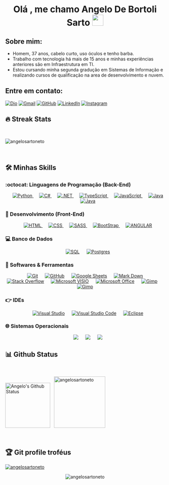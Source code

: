 <h1 align="center">Olá , me chamo Angelo De Bortoli Sarto <img src="https://media.giphy.com/media/hvRJCLFzcasrR4ia7z/giphy.gif" width="35"></h1>
<p align="center">

## Sobre mim:
- Homem, 37 anos, cabelo curto, uso óculos e tenho barba. 
- Trabalho com tecnologia há mais de 15 anos e minhas experiências anteriores são em Infraestrutura em TI. 
- Estou cursando minha segunda gradução em Sistemas de Informação e realizando cursos de qualificação na area de desenvolvimento e nuvem.

## Entre em contato:
<p align="left">
<a href="https://www.dio.me/users/fullstack_adbs"><img img src="https://img.shields.io/badge/DIO-%23181717.svg?style=plastic" alt="Dio"/></a>
	<a href="mailto:fullstack.adbs@gmail.com"><img img src="https://img.shields.io/badge/gmail-%23EA4335.svg?style=plastic&logo=gmail&logoColor=white" alt="Gmail"/></a>
	<a href="https://github.com/angelosartoneto"><img src="https://img.shields.io/badge/github-%23181717.svg?style=plastic&logo=github&logoColor=white" alt="GitHub"/></a>
	<a href="https://www.linkedin.com/in/angelobortolisarto/"><img src="https://img.shields.io/badge/linkedin-%230A66C2.svg?style=plastic&logo=linkedin&logoColor=white" alt="LinkedIn"/></a>
	<a href="https://www.instagram.com/angelosartoneto/"><img src="https://img.shields.io/badge/instagram-%23E4405F.svg?style=plastic&logo=instagram&logoColor=white" alt="Instagram"/></a>
</p>


## 🔥 Streak Stats
<br>
<p align="left"><img src="https://github-readme-streak-stats.herokuapp.com/?user=angelosartoneto&locale=pt-br&theme=algolia" alt="angelosartoneto" /></p>

<br>




## 🛠️ Minhas Skills

### :octocat: Linguagens de Programação (Back-End)

<p align="center"> 
&emsp; 
  <a href="" target="_blank"> 
    <img alt="Python" src="https://img.shields.io/badge/Python%23-%23239120.svg?style=plastic&logo=python&logoColor=yellow">
  </a> 
  &emsp; 
  <a href="" target="_blank"> 
    <img alt="C#" src="https://img.shields.io/badge/c%23-%23239120.svg?style=plastic&logo=c-sharp&logoColor=white">
  </a> 
  &emsp;
  <a href="" target="_blank"> 
    <img alt=".NET" src="https://img.shields.io/badge/.NET-5C2D91?style=plastic&logo=.net&logoColor=white">
  </a> 
  &emsp;
  <a href="" target="_blank"> 
     <img alt="TypeScript" src="https://img.shields.io/badge/-TypeScript-informational.svg?style=plastic&logo=typescript&logoColor=white">
   </a>
  &emsp;
    <a href="" target="_blank"> 
     <img alt="JavaScript" src="https://img.shields.io/badge/JavaScript%20-%23F7DF1E.svg?style=plastic&logo=javascript&logoColor=black">
   </a>
  &emsp;
  <a href="" target="_blank"> 
    <img alt="Java" src="https://img.shields.io/badge/java-%23ED8B00.svg?style=plastic&logo=java&logoColor=white">
  </a>
  &emsp;
  <a href="" target="_blank"> 
    <img alt="Java" src="https://img.shields.io/badge/-Swagger-%23Clojure?style=plastic&logo=swagger&logoColor=white">
  </a>
  
</p>

### :iphone: Desenvolvimento (Front-End)
<p align="center"> 
  &emsp; 
  <a href="" target="_blank"> 
   <img alt="HTML" src="https://img.shields.io/badge/HTML5%20-%23E34F26.svg?style=plastic&logo=html5&logoColor=white">
  </a>   
  &emsp;
  <a href="" target="_blank">
    <img alt="CSS" src="https://img.shields.io/badge/CSS%20-%231572B6.svg?style=plastic&logo=css3&logoColor=white">
  </a> 
   &emsp;
  <a href="" target="_blank">
    <img alt="SASS" src="https://img.shields.io/badge/SASS-hotpink.svg?style=plastic&logo=SASS&logoColor=white">
  </a> 
    &emsp;
  <a href="" target="_blank">
    <img alt="BootStrap" src="https://img.shields.io/badge/bootstrap-%23563D7C.svg?style=plastic&logo=bootstrap&logoColor=white)">
  </a> 
  &emsp;
  <a href="" target="_blank">
    <img alt="ANGULAR" src="https://img.shields.io/badge/angular-%23DD0031.svg?style=plastic&logo=angular&logoColor=white">
  </a> 
</p>

 ### :computer: Banco de Dados
 <p align="center">
 &emsp;
    <a href="#"><img alt="SQL" src="https://img.shields.io/badge/Microsoft%20SQL%20Sever-CC2927?style=plastic&logo=microsoft%20sql%20server&logoColor=white"></a>
  &emsp;
    <a href="#"><img alt="Postgres" src="https://img.shields.io/badge/postgres-%23316192.svg?style=plastic&logo=postgresql&logoColor=white"></a>
    

 ### :notebook_with_decorative_cover: Softwares & Ferramentas
 
<p align="center">
  &emsp;
    <a href="#"><img alt="Git" src="https://img.shields.io/badge/Git%20-%23F05033.svg?style=plastic&logo=git&logoColor=white"></a>
  &emsp;
    <a href="#"><img alt="GitHub" src="https://img.shields.io/badge/github-%23181717.svg?style=plastic&logo=github&logoColor=white"></a>
  &emsp;
    <a href="#"><img alt="Google Sheets" src="https://img.shields.io/badge/Google%20Sheets%20-%2334A853.svg?style=plastic&logo=google%20sheets&logoColor=white"></a>
  &emsp;
    <a href="#"><img alt="Mark Down" src="https://img.shields.io/badge/Markdown-000000?style=plastic&logo=markdown&logoColor=white"></a>
  &emsp;
    <a href="#"><img alt="Stack Overflow" src="https://img.shields.io/badge/-Stack%20Overflow-FE7A16?style=plastic&logo=stack-overflow&logoColor=white"></a>
  &emsp;
    <a href="#"><img alt="Microsoft VISIO" img src="https://img.shields.io/badge/Microsoft_Visio-3955A3?style=plastic&logo=microsoft-visio&logoColor=white"></a>
  &emsp;
    <a href="#"><img alt="Microsoft Office" src="https://img.shields.io/badge/Microsoft_Office-D83B01?style=plastic&logo=microsoft-office&logoColor=white"></a>
  &emsp;
    <a href="#"><img alt="Gimp" src="https://img.shields.io/badge/Gimp-657D8B?style=plastic&logo=gimp&logoColor=FFFFFF"></a>
  &emsp;
    <a href="#"><img alt="Gimp" src="https://img.shields.io/badge/figma-%23F24E1E.svg?style=plastic&logo=figma&logoColor=white"></a>
</p>


 ### 👉 IDEs
 
<p align="center">
&emsp;
    <a href="#"><img alt="Visual Studio" src="https://img.shields.io/badge/Visual%20Studio-5C2D91.svg?style=plastic&logo=visual-studio&logoColor=white"></a>
  &emsp;
    <a href="#"><img alt="Visual Studio Code" src="https://img.shields.io/badge/Visual%20Studio%20Code-0078d7.svg?style=plastic&logo=visual-studio-code&logoColor=white"></a>
  &emsp;
    <a href="#"><img alt="Eclipse" src="https://img.shields.io/badge/eclipse%20ide-%232C2255.svg?&style=plastic&logo=eclipse%20ide&logoColor=white" /></a>
</p>


 ### :globe_with_meridians: Sistemas Operacionais
 
<p align="center">
  &emsp;
    <a href="#"><img src="https://img.shields.io/badge/Linux-FCC624?style=plastic&logo=linux&logoColor=black"></a>
  &emsp;
    <a href="#"><img src="https://img.shields.io/badge/Ubuntu-E95420?style=plastic&logo=ubuntu&logoColor=white"></a>
  &emsp;
    <a href="#"><img src="https://img.shields.io/badge/Windows-0078D6?style=plastic&logo=windows&logoColor=white"></a>
<br/>

## 📊 Github Status


  <br/>
  <p align="left">
    <a href="https://github.com/anuraghazra/github-readme-stats"><img alt="Angelo's Github Status" src="https://github-readme-stats.vercel.app/api?username=angelosartoneto&show_icons=true&count_private=true&locale=pt-br&theme=algolia" height="142px"/></a>
  &nbsp;
 <img src="https://github-readme-stats.vercel.app/api/top-langs?username=angelosartoneto&langs_count=10&show_icons=true&locale=pt-br&layout=compact&theme=algolia" alt="angelosartoneto" height="162px"/>
  </p>

<br/>

## :trophy: Git profile troféus

<p align="left"> <a href="https://github.com/ryo-ma/github-profile-trophy"><img src="https://github-profile-trophy.vercel.app/?username=angelosartoneto&layout=compact&locale=pt-br&theme=algolia" alt="angelosartoneto" /></a> </p>

<p align="center"> 
	<img src="https://komarev.com/ghpvc/?username=angelosartoneto&label=Profile%20views&color=0e75b6&style=plastic" alt="angelosartoneto" /> 
</p>
